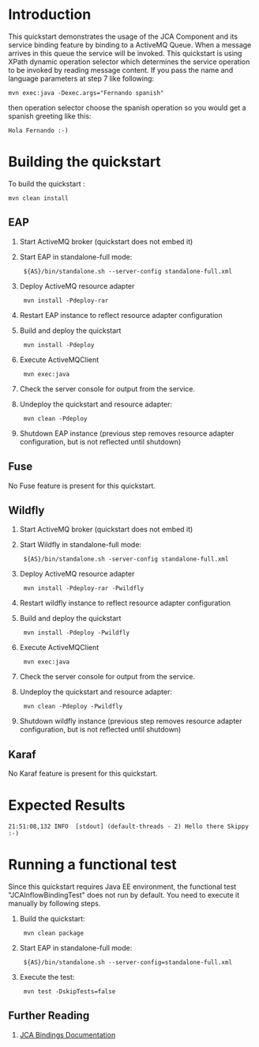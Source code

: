 Introduction
============
This quickstart demonstrates the usage of the JCA Component and its service
binding feature by binding to a ActiveMQ Queue.  When a message arrives in this
queue the service will be invoked.  This quickstart is using XPath dynamic
operation selector which determines the service operation to be invoked by
reading message content. If you pass the name and language parameters at step 7
like following:

    mvn exec:java -Dexec.args="Fernando spanish"

then operation selector choose the spanish operation so you would get a spanish greeting like this:

    Hola Fernando :-)


Building the quickstart
======================

To build the quickstart :

```
mvn clean install
```


EAP
----------
1. Start ActiveMQ broker (quickstart does not embed it)

2. Start EAP in standalone-full mode:

        ${AS}/bin/standalone.sh --server-config standalone-full.xml

3. Deploy ActiveMQ resource adapter

        mvn install -Pdeploy-rar

4. Restart EAP instance to reflect resource adapter configuration

5. Build and deploy the quickstart

        mvn install -Pdeploy

6. Execute ActiveMQClient

        mvn exec:java

7. Check the server console for output from the service.

8. Undeploy the quickstart and resource adapter:

        mvn clean -Pdeploy

9. Shutdown EAP instance (previous step removes resource adapter configuration, but is not reflected until shutdown)


Fuse
----------
No Fuse feature is present for this quickstart.


Wildfly
----------
1. Start ActiveMQ broker (quickstart does not embed it)

2. Start Wildfly in standalone-full mode:

        ${AS}/bin/standalone.sh -server-config standalone-full.xml

3. Deploy ActiveMQ resource adapter

        mvn install -Pdeploy-rar -Pwildfly

4. Restart wildfly instance to reflect resource adapter configuration

5. Build and deploy the quickstart

        mvn install -Pdeploy -Pwildfly

6. Execute ActiveMQClient

        mvn exec:java

7. Check the server console for output from the service.

8. Undeploy the quickstart and resource adapter:

        mvn clean -Pdeploy -Pwildfly

9. Shutdown wildfly instance (previous step removes resource adapter configuration, but is not reflected until shutdown)


Karaf
----------
No Karaf feature is present for this quickstart.



Expected Results
================
```
21:51:08,132 INFO  [stdout] (default-threads - 2) Hello there Skippy :-)
```

Running a functional test
=========================

Since this quickstart requires Java EE environment, the functional test
"JCAInflowBindingTest" does not run by default. You need to execute it manually
by following steps.

1. Build the quickstart:

        mvn clean package

2. Start EAP in standalone-full mode:

        ${AS}/bin/standalone.sh --server-config=standalone-full.xml

3. Execute the test:

        mvn test -DskipTests=false

## Further Reading

1. [JCA Bindings Documentation](https://docs.jboss.org/author/display/SWITCHYARD/JCA)